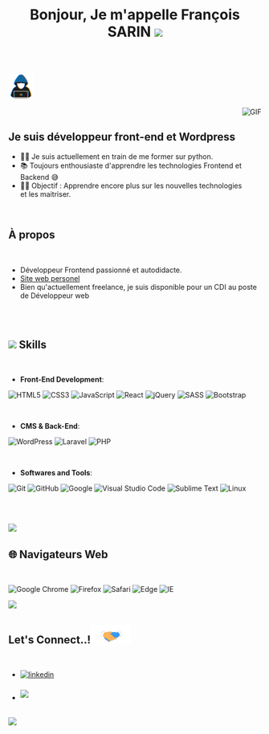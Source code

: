 <h1 align="center"><b>Bonjour, Je m'appelle François SARIN </b><img
    src="https://media.giphy.com/media/hvRJCLFzcasrR4ia7z/giphy.gif" width="35"></h1>

<br>


<br>

<picture><img src="https://github.com/0xAbdulKhalid/0xAbdulKhalid/raw/main/assets/mdImages/about_me.gif" width=50px></picture>

<img align="right" alt="GIF" height="160px" src="https://media.giphy.com/media/Ah3zHH7hvsSB2/giphy.gif" />

<br>


## Je suis développeur front-end et Wordpress

- 👨‍💻 Je suis actuellement en train de me former sur python.
- 📚 Toujours enthousiaste d'apprendre les technologies Frontend et Backend 😅
- 💪🏼 Objectif : Apprendre encore plus sur les nouvelles technologies et les maitriser.

<br>

## **À propos**

<!-- <picture> <img align="right"
    src="https://github.com/0xAbdulKhalid/0xAbdulKhalid/raw/main/assets/mdImages/Right_Side.gif" width=250px></picture> -->

<br>

- Développeur Frontend passionné et autodidacte.
- [Site web personel](https://francois-sarin.fr/)
- Bien qu'actuellement freelance, je suis disponible pour un CDI au poste de Développeur web

<br><br>


## <img src="https://media2.giphy.com/media/QssGEmpkyEOhBCb7e1/giphy.gif?cid=ecf05e47a0n3gi1bfqntqmob8g9aid1oyj2wr3ds3mg700bl&rid=giphy.gif" width="25"><b> Skills</b>
<br>

<p align="center">

  - **Front-End Development**:

  ![HTML5](https://img.shields.io/badge/HTML5%20-%23E34F26.svg?style=for-the-badge&logo=html5&logoColor=white)
  ![CSS3](https://img.shields.io/badge/CSS%20-%231572B6.svg?style=for-the-badge&logo=css3&logoColor=white)
  ![JavaScript](https://img.shields.io/badge/JavaScript%20-%23F7DF1E.svg?style=for-the-badge&logo=javascript&logoColor=black)
  ![React](https://img.shields.io/badge/react-%2320232a.svg?style=for-the-badge&logo=react&logoColor=%2361DAFB)
  ![jQuery](https://img.shields.io/badge/jquery-%230769AD.svg?style=for-the-badge&logo=jquery&logoColor=white)
  ![SASS](https://img.shields.io/badge/SASS-hotpink.svg?style=for-the-badge&logo=SASS&logoColor=white)
  ![Bootstrap](https://img.shields.io/badge/bootstrap-%23563D7C.svg?style=for-the-badge&logo=bootstrap&logoColor=white)

  <br>

  - **CMS & Back-End**:
  
  ![WordPress](https://img.shields.io/badge/WordPress-%23117AC9.svg?style=for-the-badge&logo=WordPress&logoColor=white)
  ![Laravel](https://img.shields.io/badge/laravel-%23FF2D20.svg?style=for-the-badge&logo=laravel&logoColor=white)
  ![PHP](https://img.shields.io/badge/php-%23777BB4.svg?style=for-the-badge&logo=php&logoColor=white)
  
  <br>


  - **Softwares and Tools**:

  ![Git](https://img.shields.io/badge/git-%23F05033.svg?style=for-the-badge&logo=git&logoColor=white)
  ![GitHub](https://img.shields.io/badge/github-%23121011.svg?style=for-the-badge&logo=github&logoColor=white)
  ![Google](https://img.shields.io/badge/google-%234285F4.svg?style=for-the-badge&logo=google&logoColor=white)
  ![Visual Studio Code](https://img.shields.io/badge/Visual%20Studio%20Code-0078d7.svg?style=for-the-badge&logo=visual-studio-code&logoColor=white)
  ![Sublime Text](https://img.shields.io/badge/sublime_text-%23575757.svg?style=for-the-badge&logo=sublime-text&logoColor=important)
  ![Linux](https://img.shields.io/badge/Linux-FCC624?style=for-the-badge&logo=linux&logoColor=black)

  <br>

</p>

<br>

<img src="https://user-images.githubusercontent.com/73097560/115834477-dbab4500-a447-11eb-908a-139a6edaec5c.gif">

<br>

## <b>🌐 Navigateurs Web</b>
<br>

 ![Google Chrome](https://img.shields.io/badge/Google%20Chrome-4285F4?style=for-the-badge&logo=GoogleChrome&logoColor=white)
 ![Firefox](https://img.shields.io/badge/Firefox-FF7139?style=for-the-badge&logo=Firefox-Browser&logoColor=white)
 ![Safari](https://img.shields.io/badge/Safari-000000?style=for-the-badge&logo=Safari&logoColor=white)
 ![Edge](https://img.shields.io/badge/Edge-0078D7?style=for-the-badge&logo=Microsoft-edge&logoColor=white)
 ![IE](https://img.shields.io/badge/Internet%20Explorer-0076D6?style=for-the-badge&logo=Internet%20Explorer&logoColor=white)
 <br>


<img src="https://user-images.githubusercontent.com/73097560/115834477-dbab4500-a447-11eb-908a-139a6edaec5c.gif">

<br>

## <b> Let's Connect..!</b><img src="https://github.com/0xAbdulKhalid/0xAbdulKhalid/raw/main/assets/mdImages/handshake.gif" width="80">
<br>
<div align='left'>

  <ul>

  <li>
    <a href="https://www.linkedin.com/in/fran%C3%A7ois-sarin-0949b1101/" target="_blank">
      <img src="https://img.shields.io/badge/linkedin:ZeFranck69-%2300acee.svg?color=405DE6&style=for-the-badge&logo=linkedin&logoColor=white" alt=linkedin style="margin-bottom: 5px;" />
    </a>
  </li>

  <br>

  <li>
    <a href="mailto:francois.sarin.fr@gmail.com" target="_blank">
      <img src="https://img.shields.io/badge/gmail:ZeFranck69-%23EA4335.svg?style=for-the-badge&logo=gmail&logoColor=white" t=mail style="margin-bottom: 5px;" />
    </a>
  </li>

  </ul>
</div>

<br>
<img src="https://user-images.githubusercontent.com/73097560/115834477-dbab4500-a447-11eb-908a-139a6edaec5c.gif">
<br>
